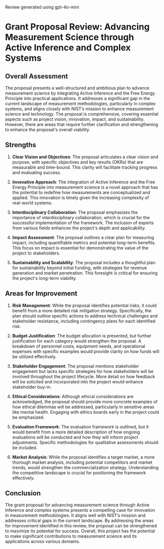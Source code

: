 Review generated using gpt-4o-mini

# Grant Proposal Review: Advancing Measurement Science through Active Inference and Complex Systems

## Overall Assessment

The proposal presents a well-structured and ambitious plan to advance measurement science by integrating Active Inference and the Free Energy Principle into practical applications. It addresses a significant gap in the current landscape of measurement methodologies, particularly in complex systems, and aligns closely with NIST’s mission to enhance measurement science and technology. The proposal is comprehensive, covering essential aspects such as project vision, innovation, impact, and sustainability. However, there are areas that require further clarification and strengthening to enhance the proposal's overall viability.

## Strengths

1. **Clear Vision and Objectives**: The proposal articulates a clear vision and purpose, with specific objectives and key results (OKRs) that are measurable and time-bound. This clarity will facilitate tracking progress and evaluating success.

2. **Innovative Approach**: The integration of Active Inference and the Free Energy Principle into measurement science is a novel approach that has the potential to redefine how measurements are conceptualized and applied. This innovation is timely given the increasing complexity of real-world systems.

3. **Interdisciplinary Collaboration**: The proposal emphasizes the importance of interdisciplinary collaboration, which is crucial for the successful implementation of the framework. The inclusion of experts from various fields enhances the project's depth and applicability.

4. **Impact Assessment**: The proposal outlines a clear plan for measuring impact, including quantifiable metrics and potential long-term benefits. This focus on impact is essential for demonstrating the value of the project to stakeholders.

5. **Sustainability and Scalability**: The proposal includes a thoughtful plan for sustainability beyond initial funding, with strategies for revenue generation and market penetration. This foresight is critical for ensuring the project's long-term viability.

## Areas for Improvement

1. **Risk Management**: While the proposal identifies potential risks, it could benefit from a more detailed risk mitigation strategy. Specifically, the plan should outline specific actions to address technical challenges and stakeholder resistance, including contingency plans for each identified risk.

2. **Budget Justification**: The budget allocation is presented, but further justification for each category would strengthen the proposal. A breakdown of personnel costs, equipment needs, and operational expenses with specific examples would provide clarity on how funds will be utilized effectively.

3. **Stakeholder Engagement**: The proposal mentions stakeholder engagement but lacks specific strategies for how stakeholders will be involved throughout the project lifecycle. More detail on how feedback will be solicited and incorporated into the project would enhance stakeholder buy-in.

4. **Ethical Considerations**: Although ethical considerations are acknowledged, the proposal should provide more concrete examples of how ethical dilemmas will be addressed, particularly in sensitive areas like mental health. Engaging with ethics boards early in the project could be emphasized.

5. **Evaluation Framework**: The evaluation framework is outlined, but it would benefit from a more detailed description of how ongoing evaluations will be conducted and how they will inform project adjustments. Specific methodologies for qualitative assessments should be included.

6. **Market Analysis**: While the proposal identifies a target market, a more thorough market analysis, including potential competitors and market trends, would strengthen the commercialization strategy. Understanding the competitive landscape is crucial for positioning the framework effectively.

## Conclusion

The grant proposal for advancing measurement science through Active Inference and complex systems presents a compelling case for innovation in measurement methodologies. It aligns well with NIST’s mission and addresses critical gaps in the current landscape. By addressing the areas for improvement identified in this review, the proposal can be strengthened to maximize its potential for success. Overall, this project has the potential to make significant contributions to measurement science and its applications across various domains.
